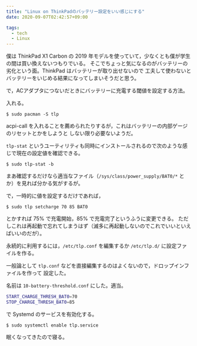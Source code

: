 ```yaml
---
title: "Linux on ThinkPadのバッテリー設定をいい感じにする"
date: 2020-09-07T02:42:57+09:00

tags:
  - tech
  - Linux
---
```


僕は ThinkPad X1 Carbon の 2019 年モデルを使っていて，少なくとも僕が学生の間は買い換えないつもりでいる。
そこでちょっと気になるのがバッテリーの劣化という面。ThinkPad はバッテリーが取り出せないので
工夫して使わないとバッテリーをいじめる結果になってしまいそうだと思う。

で，ACアダプタにつないだときにバッテリーに充電する閾値を設定する方法。

入れる。

```console
$ sudo pacman -S tlp
```

acpi-call を入れることを薦められたりするが，これはバッテリーの内部ゲージのリセットとかをしようと
しない限り必要ないようだ。

`tlp-stat` というユーティリティも同時にインストールされるので次のような感じで現在の設定値を確認できる。

```console
$ sudo tlp-stat -b
```

まあ確認するだけなら適当なファイル（`/sys/class/power_supply/BAT0/*` とか）を見れば分かる気がするが。

で，一時的に値を設定するだけであれば，

```console
$ sudo tlp setcharge 70 85 BAT0
```

とかすれば 75% で充電開始，85% で充電完了というふうに変更できる。
ただしこれは再起動で忘れてしまうはず（滅多に再起動しないのでこれでいいといえばいいのだが）。

永続的に利用するには，`/etc/tlp.conf` を編集するか `/etc/tlp.d/` に設定ファイルを作る。

一般論として `tlp.conf` などを直接編集するのはよくないので，ドロップインファイルを作って
設定した。

名前は `10-battery-threshold.conf` にした。適当。

```sh
START_CHARGE_THRESH_BAT0=70
STOP_CHARGE_THRESH_BAT0=85
```

で Systemd のサービスを有効化する。

```console
$ sudo systemctl enable tlp.service
```

眠くなってきたので寝る。
